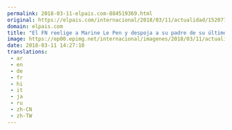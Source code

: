 ```yaml
---
permalink: 2018-03-11-elpais.com-884519369.html
original: https://elpais.com/internacional/2018/03/11/actualidad/1520770956_177969.html#?ref=rss&format=simple&link=link
domain: elpais.com
title: "El FN reelige a Marine Le Pen y despoja a su padre de su último cargo"
image: https://ep00.epimg.net/internacional/imagenes/2018/03/11/actualidad/1520770956_177969_1520773334_rrss_normal.jpg
date: 2018-03-11 14:27:10
translations: 
 - ar
 - en
 - de
 - fr
 - hi
 - it
 - ja
 - ru
 - zh-CN
 - zh-TW
---
```


